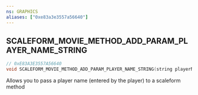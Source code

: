 ```yaml
---
ns: GRAPHICS
aliases: ["0xe83a3e3557a56640"]
---
```

## SCALEFORM_MOVIE_METHOD_ADD_PARAM_PLAYER_NAME_STRING

```c
// 0xE83A3E3557A56640
void SCALEFORM_MOVIE_METHOD_ADD_PARAM_PLAYER_NAME_STRING(string playerName);
```

Allows you to pass a player name (entered by the player) to a scaleform method

